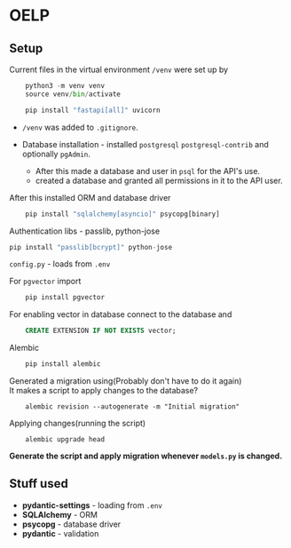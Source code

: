 # OELP

## Setup

Current files in the virtual environment `/venv` were set up by 
```py
    python3 -m venv venv
    source venv/bin/activate

    pip install "fastapi[all]" uvicorn
```

* `/venv` was added to `.gitignore`.

* Database installation - installed `postgresql` `postgresql-contrib` and optionally `pgAdmin`.  
    - After this made a database and user  in `psql` for the API's use.
    - created a database and granted all permissions in it to the API user.



After this installed ORM and database driver
```py
    pip install "sqlalchemy[asyncio]" psycopg[binary]
```
Authentication libs - passlib, python-jose  
```py
pip install "passlib[bcrypt]" python-jose
```

`config.py` - loads from `.env`

For `pgvector` import
```py
    pip install pgvector
```

For enabling vector in database connect to the database and
```sql
    CREATE EXTENSION IF NOT EXISTS vector;
```

Alembic
```py
    pip install alembic
```

Generated a migration using(Probably don't have to do it again)  
It makes a script to apply changes to the database?
```
    alembic revision --autogenerate -m "Initial migration"
```
Applying changes(running the script)
```
    alembic upgrade head
```
**Generate the script and apply migration whenever `models.py` is changed.**


## Stuff used

- **pydantic-settings** - loading from `.env`
- **SQLAlchemy** - ORM
- **psycopg** - database driver
- **pydantic** - validation

